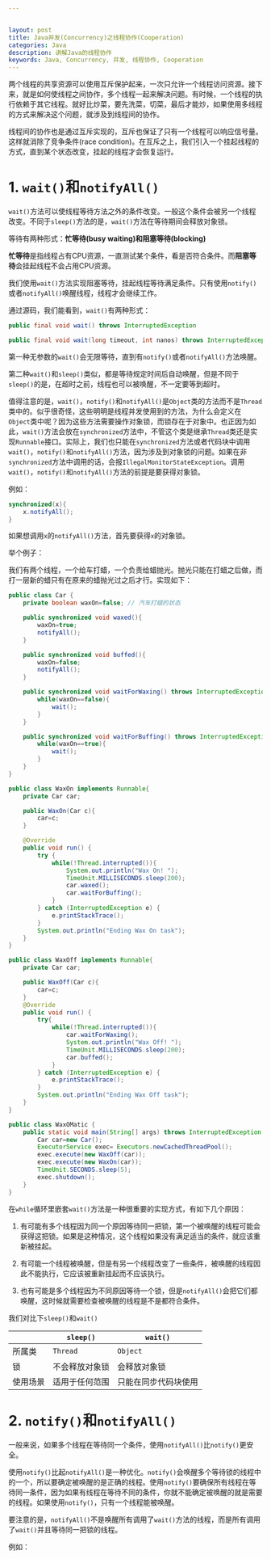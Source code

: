 ```yaml
---


layout: post
title: Java并发(Concurrency)之线程协作(Cooperation)
categories: Java
description: 讲解Java的线程协作
keywords: Java, Concurrency, 并发, 线程协作, Cooperation
---
```


两个线程的共享资源可以使用互斥保护起来，一次只允许一个线程访问资源。接下来，就是如何使线程之间协作，多个线程一起来解决问题。有时候，一个线程的执行依赖于其它线程。就好比炒菜，要先洗菜，切菜，最后才能炒，如果使用多线程的方式来解决这个问题，就涉及到线程间的协作。

线程间的协作也是通过互斥实现的，互斥也保证了只有一个线程可以响应信号量。这样就消除了竞争条件(race condition)。在互斥之上，我们引入一个挂起线程的方式，直到某个状态改变，挂起的线程才会恢复运行。

# 1. `wait()`和`notifyAll()`

`wait()`方法可以使线程等待方法之外的条件改变。一般这个条件会被另一个线程改变。不同于`sleep()`方法的是，`wait()`方法在等待期间会释放对象锁。

等待有两种形式：**忙等待(busy waiting)**和**阻塞等待(blocking)**

**忙等待**是指线程占有CPU资源，一直测试某个条件，看是否符合条件。而**阻塞等待**会挂起线程不会占用CPU资源。

我们使用`wait()`方法实现阻塞等待，挂起线程等待满足条件。只有使用`notify()`或者`notifyAll()`唤醒线程，线程才会继续工作。

通过源码，我们能看到，`wait()`有两种形式：

```java
public final void wait() throws InterruptedException
```

```java
public final void wait(long timeout, int nanos) throws InterruptedException
```

第一种无参数的`wait()`会无限等待，直到有`notify()`或者`notifyAll()`方法唤醒。

第二种`wait()`和`sleep()`类似，都是等待规定时间后自动唤醒，但是不同于`sleep()`的是，在超时之前，线程也可以被唤醒，不一定要等到超时。

值得注意的是，`wait()`，`notify()`和`notifyAll()`是`Object`类的方法而不是`Thread`类中的。似乎很奇怪，这些明明是线程并发使用到的方法，为什么会定义在`Object`类中呢？因为这些方法需要操作对象锁，而锁存在于对象中。也正因为如此，`wait()`方法会放在`synchronized`方法中，不管这个类是继承`Thread`类还是实现`Runnable`接口。实际上，我们也只能在`synchronized`方法或者代码块中调用`wait()`，`notify()`和`notifyAll()`方法，因为涉及到对象锁的问题。如果在非`synchronized`方法中调用的话，会报`IllegalMonitorStateException`。调用`wait()`，`notify()`和`notifyAll()`方法的前提是要获得对象锁。

例如：

```java
synchronized(x){
	x.notifyAll();
}
```

如果想调用`x`的`notifyAll()`方法，首先要获得`x`的对象锁。

举个例子：

我们有两个线程，一个给车打蜡，一个负责给蜡抛光。抛光只能在打蜡之后做，而打一层新的蜡只有在原来的蜡抛光过之后才行。实现如下：

```java
public class Car {
    private boolean waxOn=false; // 汽车打蜡的状态

    public synchronized void waxed(){
        waxOn=true;
        notifyAll();
    }

    public synchronized void buffed(){
        waxOn=false;
        notifyAll();
    }

    public synchronized void waitForWaxing() throws InterruptedException {
        while(waxOn==false){
            wait();
        }
    }

    public synchronized void waitForBuffing() throws InterruptedException {
        while(waxOn==true){
            wait();
        }
    }
}
```

```java
public class WaxOn implements Runnable{
    private Car car;

    public WaxOn(Car c){
        car=c;
    }

    @Override
    public void run() {
        try {
            while(!Thread.interrupted()){
                System.out.println("Wax On! ");
                TimeUnit.MILLISECONDS.sleep(200);
                car.waxed();
                car.waitForBuffing();
            }
        } catch (InterruptedException e) {
            e.printStackTrace();
        }
        System.out.println("Ending Wax On task");
    }
}

```

```java
public class WaxOff implements Runnable{
    private Car car;

    public WaxOff(Car c){
        car=c;
    }
    @Override
    public void run() {
        try{
            while(!Thread.interrupted()){
                car.waitForWaxing();
                System.out.println("Wax Off! ");
                TimeUnit.MILLISECONDS.sleep(200);
                car.buffed();
            }
        } catch (InterruptedException e) {
            e.printStackTrace();
        }
        System.out.println("Ending Wax Off task");
    }
}
```

```java
public class WaxOMatic {
    public static void main(String[] args) throws InterruptedException {
        Car car=new Car();
        ExecutorService exec= Executors.newCachedThreadPool();
        exec.execute(new WaxOff(car));
        exec.execute(new WaxOn(car));
        TimeUnit.SECONDS.sleep(5);
        exec.shutdown();
    }
}
```

在`while`循环里嵌套`wait()`方法是一种很重要的实现方式，有如下几个原因：

1. 有可能有多个线程因为同一个原因等待同一把锁，第一个被唤醒的线程可能会获得这把锁。如果是这种情况，这个线程如果没有满足适当的条件，就应该重新被挂起。

2. 有可能一个线程被唤醒，但是有另一个线程改变了一些条件，被唤醒的线程因此不能执行，它应该被重新挂起而不应该执行。
3. 也有可能是多个线程因为不同原因等待一个锁，但是`notifyAll()`会把它们都唤醒，这时候就需要检查被唤醒的线程是不是都符合条件。

我们对比下`sleep()`和`wait()`

|          | `sleep()`      | `wait()`             |
| -------- | -------------- | -------------------- |
| 所属类   | `Thread`       | `Object`             |
| 锁       | 不会释放对象锁 | 会释放对象锁         |
| 使用场景 | 适用于任何范围 | 只能在同步代码块使用 |

# 2. `notify()`和`notifyAll()`

一般来说，如果多个线程在等待同一个条件，使用`notifyAll()`比`notify()`更安全。

使用`notify()`比起`notifyAll()`是一种优化。`notify()`会唤醒多个等待锁的线程中的一个，所以要确定被唤醒的是正确的线程。使用`notify()`要确保所有线程在等待同一条件，因为如果有线程在等待不同的条件，你就不能确定被唤醒的就是需要的线程。如果使用`notify()`，只有一个线程能被唤醒。

要注意的是，`notifyAll()`不是唤醒所有调用了`wait()`方法的线程，而是所有调用了`wait()`并且等待同一把锁的线程。

例如：
